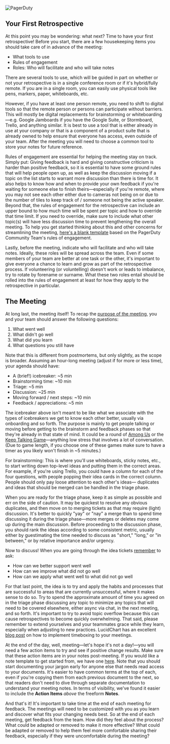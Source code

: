 ![PagerDuty](/assets/images/headers/Retros-NextSteps.png)

## Your First Retrospective

At this point you may be wondering: what next? Time to have your first retrospective! Before you start, there are a few housekeeping items you should take care of in advance of the meeting:

- What tools to use
- Rules of engagement
- Roles: Who will facilitate and who will take notes

There are several tools to use, which will be guided in part on whether or not your retrospective is in a single conference room or if it's hybrid/fully remote. If you are in a single room, you can easily use physical tools like pens, markers, paper, whiteboards, etc.

However, if you have at least one person remote, you need to shift to digital tools so that the remote person or persons can participate without barriers. This will mostly be digital replacements for brainstorming or whiteboarding—e.g. Google Jamboards if you have the Google Suite, or Stormboard, Trello, and anything similar. It is best to use a tool that is either already in use at your company or that is a component of a product suite that is already owned to help ensure that everyone has access, even outside of your team. After the meeting you will need to choose a common tool to store your notes for future reference.

Rules of engagement are essential for helping the meeting stay on track. Simply put: Giving feedback is hard and giving constructive criticism is harder than positive feedback, so it is essential to have some ground rules that will help people open up, as well as keep the discussion moving if a topic on the list starts to warrant more discussion than there is time for. It also helps to know how and when to provide your own feedback if you're waiting for someone else to finish theirs—especially if you're remote, where you may not see each other either due to cameras not being on or due to the number of tiles to keep track of / someone not being the active speaker. Beyond that, the rules of engagement for the retrospective can include an upper bound to how much time will be spent per topic and how to override that time limit. If you need to override, make sure to include what other topic(s) will have less discussion time to prevent lengthening the overall meeting. To help you get started thinking about this and other concerns for streamlining the meeting, [here's a blank template](https://docs.google.com/presentation/d/1N4mAtI9Yaw1ZX0AkkyStJ41HwDgj__Kg3tQQgMHo1SA/edit#slide=id.g7c38cb8f37_0_2260) based on the PagerDuty Community Team's rules of engagement.

Lastly, before the meeting, indicate who will facilitate and who will take notes. Ideally, these roles will be spread across the team. Even if some members of your team are better at one task or the other, it's important to give everyone a chance to learn and grow as part of the retrospective process. If volunteering (or voluntelling) doesn't work or leads to imbalance, try to rotate by forename or surname. What these two roles entail should be rolled into the rules of engagement at least for how they apply to the retrospective in particular.

## The Meeting

At long last, the meeting itself! To recap the [purpose of the meeting](https://retrospectives.pagerduty.com/during/), you and your team should answer the following questions:

1. What went well
1. What didn't go well
1. What did you learn
1. What questions you still have

Note that this is different from postmortems, but only slightly, as the scope is broader. Assuming an hour-long meeting (adjust if for more or less time), your agenda should have:

- A (brief!) icebreaker: ~5 min
- Brainstorming time: ~10 min
- Triage: ~5 min
- Discussion: ~25 min
- Moving forward / next steps: ~10 min
- Feedback / appreciations: ~5 min

The icebreaker above isn't meant to be like what we associate with the types of icebreakers we get to know each other better, usually via onboarding and so forth. The purpose is mainly to get people talking or moving before getting to the brainstorm and feedback phases so that they're already in that state of mind. It could be a round of [Among Us](https://en.wikipedia.org/wiki/Among_Us) or the [Keep Talking Game](https://keeptalkinggame.com/)—anything low stress that involves a lot of conversation. (Due to game length, if you choose one of these games make sure to have a timer as you likely won't finish in ~5 minutes.)

For brainstorming: This is where you'll use whiteboards, sticky notes, etc., to start writing down top-level ideas and putting them in the correct areas. For example, if you're using Trello, you could have a column for each of the four questions, with people popping their idea cards in the correct column. People should only pay loose attention to each other's ideas— duplicates and ideas that should be merged can be handled in the triage phase.

When you are ready for the triage phase, keep it as simple as possible and err on the side of caution. It may be quickest to resolve any obvious duplicates, and then move on to merging tickets as that may require (light) discussion. It's better to quickly "yay" or "nay" a merge than to spend time discussing it during the triage phase—more merges or deletes may come up during the main discussion. Before proceeding to the discussion phase, you should rank the ideas according to some consistent metric, usually either by guestimating the time needed to discuss as "short," "long," or "in between," or by relative importance and/or urgency.

Now to discuss! When you are going through the idea tickets [remember](https://retrospectives.pagerduty.com/during/) to ask:

- How can we better support went well
- How can we improve what did not go well
- How can we apply what went well to what did not go well

For that last point, the idea is to try and apply the habits and processes that are successful to areas that are currently unsuccessful, where it makes sense to do so. Try to spend the approximate amount of time you agreed on in the triage phase discussing any topic to minimize any topics that will need to be covered elsewhere, either async via chat, in the next meeting, and so forth. It's important to try to avoid topic overflow because this can cause retrospectives to become quickly overwhelming. That said, please remember to extend yourselves and your teammates grace while they learn, especially when adjusting to new practices. LucidChart has an excellent [blog post](https://www.lucidchart.com/blog/what-is-timeboxing) on how to implement timeboxing to your meetings.

At the end of the day, well, meeting—let's hope it's not a day!—you will need a few action items to try and see if positive change results. Make sure that these action items are in your notes post-meeting. If you would like a note template to get started from, we have one [here](https://docs.google.com/document/d/19M93owg0sNV2n0fDg2JlhS9Z33zi1QDaWd7RJUq9o6k/edit#). Note that you should start documenting your jargon early for anyone else that needs read access to your documents. It's easier to have common terms at the top of each, even if you're copying them from each previous document to the next, so that readers don't need to dive through separate documentation to understand your meeting notes. In terms of visibility, we've found it easier to include the **Action Items** _above_ the freeform **Notes**.

And that's it! It's important to take time at the end of each meeting for feedback. The meetings will need to be customized with you as you learn and discover what fits your changing needs best. So at the end of each meeting, get feedback from the team. How did they feel about the process? What could be adapted or removed to make it more effective? What could be adapted or removed to help them feel more comfortable sharing their feedback, especially if they were uncomfortable during the meeting?
